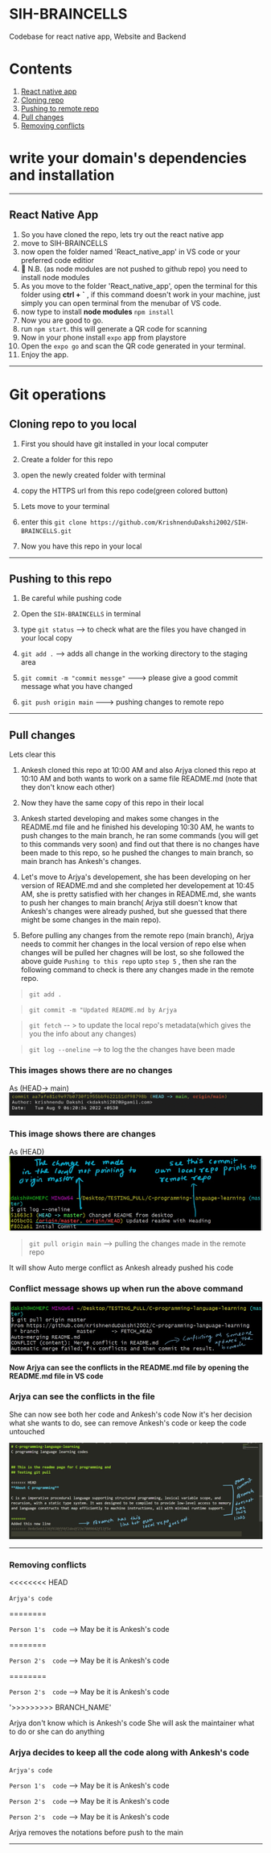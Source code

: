 # SIH-BRAINCELLS
Codebase for react native app, Website and Backend

# Contents
1. [React native app](#react-native-app)
2. [Cloning repo](#cloning-repo-to-you-local)
3. [Pushing to remote repo](#pushing-to-this-repo)
4. [Pull changes](#pull-changes)
5. [Removing conflicts](#removing-conflicts)


# write your domain's dependencies and installation

-------------------------------------------------------------------------------------------------

## React Native App

1. So you have cloned the repo, lets try out the react native app
2. move to SIH-BRAINCELLS
3. now open the folder named 'React_native_app' in VS code or your preferred code editior
4. 📒 N.B. (as node modules are not pushed to github repo) you need to install node modules
5. As you move to the folder 'React_native_app', open the terminal for this folder using **ctrl + `** , if this command doesn't work in your machine, just simply you can open terminal from the menubar of VS code.
6. now type to install **node modules** `npm install`
7. Now you are good to go.
8. run `npm start`. this will generate a QR code for scanning
9. Now in your phone install `expo` app from playstore
10. Open the `expo go` and scan the QR code generated in your terminal.
11. Enjoy the app.

-------------------------------------------------------------------------------------------------









# Git operations

## Cloning repo to you local

1. First you should have git installed in your local computer

2. Create a folder for this repo

3. open the newly created folder with terminal 

4. copy the HTTPS url from this repo code(green colored button)

5. Lets move to your terminal

6. enter this `git clone https://github.com/KrishnenduDakshi2002/SIH-BRAINCELLS.git`

7. Now you have this repo in your local


-------------------------------------------------------------------------------------------------


## Pushing to this repo
1. Be careful while pushing code

2. Open the `SIH-BRAINCELLS` in terminal

3. type `git status` --> to check what are the files you have changed in your local copy

4. `git add .` --> adds all change in the working directory to the staging area

5. `git commit -m "commit messge"` ---> please give a good commit message what you have changed

6. `git push origin main` ---> pushing changes to remote repo

-------------------------------------------------------------------------------------------------

## Pull changes

Lets clear this

1. Ankesh cloned this repo at 10:00 AM and
   also  Arjya cloned this repo at 10:10 AM and both wants to work on a same file README.md (note that they don't know each other)

2. Now they have the same copy of this repo in their local
3. Ankesh started developing and makes some changes in the README.md file and he finished his developing 10:30 AM, he wants to push changes to the main branch, he ran some commands (you will get to this commands very soon) and find out that there is no changes have been made to this repo, so he pushed the changes to main branch, so main branch has Ankesh's changes.

4. Let's move to Arjya's developement, she has been developing on her version of README.md and she completed her developement at 10:45 AM,
she is pretty satisfied with her changes in README.md, she wants to push her changes to main branch( Arjya still doesn't know that Ankesh's changes were already pushed, but she guessed that there might be some changes in the main repo).

5. Before pulling any changes from the remote repo (main branch), Arjya needs to commit her changes in the local version of repo else when changes will be pulled her chagnes will be lost, so she followed the above guide `Pushing to this repo` upto `step 5` , then she ran the following command to check is there any changes made in the remote repo.

> `git add .`
    
> `git commit -m "Updated README.md by Arjya`

> `git fetch` -- > to update the local repo's metadata(which gives the you the info about any changes)

> `git log --oneline` --> to log the the changes have been made

### This images shows there are no changes
As (HEAD-> main) 
![No changes images](/assets/images/No_changes.png)

### This image shows there are changes
As (HEAD)
![changes images](/assets/images/Chages_no_changes.jpg)

> `git pull origin main` --> pulling the changes made in the remote repo

It will show Auto merge conflict as Ankesh already pushed his code

### Conflict message shows up when run the above command

![changes images](/assets/images/pull_conflicts.jpg)

**Now Arjya can see the conflicts in the README.md file by opening the README.md file in VS code**

### Arjya can see the conflicts in the file

She can now see both her code and Ankesh's code
Now it's her decision what she wants to do, see can remove Ankesh's code or keep the code untouched

![changes images](/assets/images/Conflicts.jpg)

-------------------------------------------------------------------------------------------------


### Removing conflicts

<<<<<<<< HEAD  

`Arjya's code`

========

`Person 1's  code` --> May be it is Ankesh's code

========

`Person 2's  code`  --> May be it is Ankesh's code

========

`Person 2's  code`  --> May be it is Ankesh's code

'>>>>>>>>>  BRANCH_NAME'

Arjya don't know which is Ankesh's code
She will ask the maintainer what to do or she can do anything


### Arjya decides to keep all the code along with Ankesh's code


`Arjya's code`


`Person 1's  code` --> May be it is Ankesh's code



`Person 2's  code`  --> May be it is Ankesh's code


`Person 2's  code`  --> May be it is Ankesh's code


Arjya removes the notations before push to the main

-------------------------------------------------------------------------------------------------


